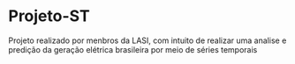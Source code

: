 # Projeto-ST
Projeto realizado por menbros da LASI, com intuito de realizar uma analise e predição da geração elétrica brasileira por meio de séries temporais
